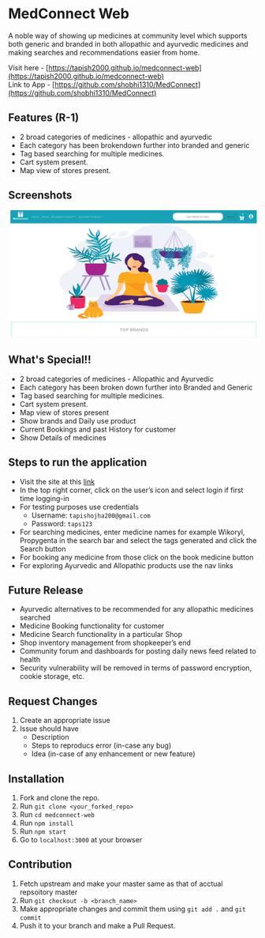 # MedConnect Web

A noble way of showing up medicines at community level which supports both generic and branded in both allopathic and ayurvedic medicines and making searches and recommendations easier from home.

Visit here - [https://tapish2000.github.io/medconnect-web](https://tapish2000.github.io/medconnect-web)   
Link to App - [https://github.com/shobhi1310/MedConnect](https://github.com/shobhi1310/MedConnect)

## Features (R-1)
 - 2 broad categories of medicines - allopathic and ayurvedic
 - Each category has been brokendown further into branded and generic
 - Tag based searching for multiple medicines.
 - Cart system present.
 - Map view of stores present.
## Screenshots
![Home Page](screenshots/Home.png "Home Page")

## What's Special!!
- 2 broad categories of medicines - Allopathic and Ayurvedic
- Each category has been broken down further into Branded and Generic
- Tag based searching for multiple medicines.
- Cart system present.
- Map view of stores present
- Show brands and Daily use product
- Current Bookings and past History for customer
- Show Details of medicines

## Steps to run the application
- Visit the site at this [link](https://tapish2000.github.io/medconnect-web/#/)
- In the top right corner, click on the user’s icon and select login if first time logging-in
- For testing purposes use credentials
   - Username: `tapishojha200@gmail.com`
   - Password: `taps123`
- For searching medicines, enter medicine names for example Wikoryl, Propygenta in the search bar and select the tags generated and click the Search button
- For booking any medicine from those click on the book medicine button
- For exploring Ayurvedic and Allopathic products use the nav links

## Future Release
- Ayurvedic alternatives to be recommended for any allopathic medicines searched
- Medicine Booking functionality for customer
- Medicine Search functionality in a particular Shop
- Shop inventory management from shopkeeper’s end
- Community forum and dashboards for posting daily news feed related to health
- Security vulnerability will be removed in terms of password encryption, cookie storage, etc.

## Request Changes
 1. Create an appropriate issue
 2. Issue should have
    - Description
    - Steps to reproducs error (in-case any bug)
    - Idea (in-case of any enhancement or new feature)
## Installation
 1. Fork and clone the repo.
 2. Run `git clone <your_forked_repo>`
 3. Run `cd medconnect-web`
 4. Run `npm install`
 5. Run `npm start`
 6. Go to `localhost:3000` at your browser
## Contribution
 1. Fetch upstream and make your master same as that of acctual repsoitory master
 2. Run `git checkout -b <branch_name>`
 3. Make appropriate changes and commit them using `git add .` and `git commit`
 4. Push it to your branch and make a Pull Request.

